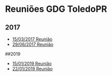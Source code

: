 # Reuniões GDG ToledoPR
## 2017
- [15/03/2017 Reunião](atas/2017-03-15.md)
- [29/06/2017 Reunião](atas/2017-06-29.md)

##2019
- [15/01/2019 Reunião](atas/2019-01-15.md)
- [22/01/2019 Reunião](atas/2019-01-22.md)


